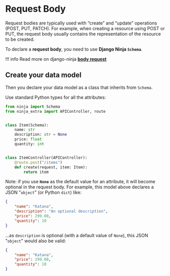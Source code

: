 # **Request Body**

Request bodies are typically used with “create” and “update” operations (POST, PUT, PATCH).
For example, when creating a resource using POST or PUT, the request body usually contains the representation of the resource to be created.

To declare a **request body**, you need to use **Django Ninja `Schema`**.

!!! info
    Read more on django-ninja **[body request](https://django-ninja.rest-framework.com/tutorial/body/)**

## **Create your data model**

Then you declare your data model as a class that inherits from `Schema`.

Use standard Python types for all the attributes:

```Python 
from ninja import Schema
from ninja_extra import APIController, route


class Item(Schema):
    name: str
    description: str = None
    price: float
    quantity: int


class ItemController(APIController):
    @route.post("/items")
    def create(request, item: Item):
        return item

```

Note: if you use **`None`** as the default value for an attribute, it will become optional in the request body.
For example, this model above declares a JSON "`object`" (or Python `dict`) like:

```JSON
{
    "name": "Katana",
    "description": "An optional description",
    "price": 299.00,
    "quantity": 10
}
```

...as `description` is optional (with a default value of `None`), this JSON "`object`" would also be valid:

```JSON
{
    "name": "Katana",
    "price": 299.00,
    "quantity": 10
}
```